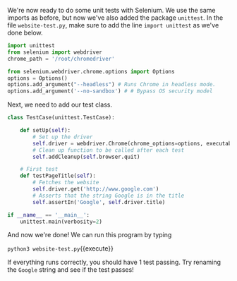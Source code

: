 We're now ready to do some unit tests with Selenium. We use the same imports as before, but now we've also added the package `unittest`. In the file `website-test.py`, make sure to add the line `import unittest` as we've done below.

```python
import unittest
from selenium import webdriver
chrome_path = '/root/chromedriver'

from selenium.webdriver.chrome.options import Options
options = Options()
options.add_argument("--headless") # Runs Chrome in headless mode.
options.add_argument('--no-sandbox') # # Bypass OS security model
```

Next, we need to add our test class. 
```python
class TestCase(unittest.TestCase):

    def setUp(self):
        # Set up the driver
        self.driver = webdriver.Chrome(chrome_options=options, executable_path=chrome_path)
        # Clean up function to be called after each test
        self.addCleanup(self.browser.quit)

    # First test
    def testPageTitle(self):
        # Fetches the website
        self.driver.get('http://www.google.com')
        # Asserts that the string Google is in the title
        self.assertIn('Google', self.driver.title)

if __name__ == '__main__':
    unittest.main(verbosity=2)
```

And now we're done! We can run this program by typing

`python3 website-test.py`{{execute}}

If everything runs correctly, you should have 1 test passing. Try renaming the `Google` string and see if the test passes!

